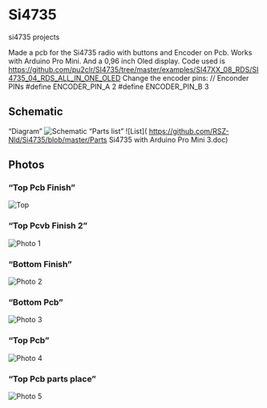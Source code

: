 # Si4735
si4735 projects

Made a pcb for the Si4735 radio with buttons and Encoder on Pcb.
Works with Arduino Pro Mini.
And a 0,96 inch Oled display.
Code used is https://github.com/pu2clr/SI4735/tree/master/examples/SI47XX_08_RDS/SI4735_04_RDS_ALL_IN_ONE_OLED
Change the encoder pins:
// Enconder PINs
#define ENCODER_PIN_A 2
#define ENCODER_PIN_B 3

## Schematic
“Diagram”
![Schematic]( https://github.com/RSZ-Nld/Si4735/blob/master/Si4735_Radio.JPG)
“Parts list”
![List]( https://github.com/RSZ-Nld/Si4735/blob/master/Parts Si4735 with Arduino Pro Mini 3.doc)
## Photos
### “Top Pcb Finish”
![Top]( https://github.com/RSZ-Nld/Si4735/blob/master/109.jpg)
### “Top Pcvb Finish 2”
![Photo 1]( https://github.com/RSZ-Nld/Si4735/blob/master/431.jpg)
### “Bottom Finish”
![Photo 2]( https://github.com/RSZ-Nld/Si4735/blob/master/5152.jpg)
### “Bottom Pcb”
![Photo 3]( https://github.com/RSZ-Nld/Si4735/blob/master/616.jpg)
### “Top Pcb”
![Photo 4]( https://github.com/RSZ-Nld/Si4735/blob/master/626.jpg)
### “Top Pcb parts place”
![Photo 5]( https://github.com/RSZ-Nld/Si4735/blob/master/Parts.JPG)
